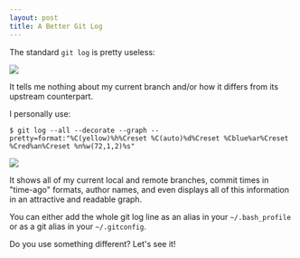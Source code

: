 ```yaml
---
layout: post
title: A Better Git Log
---
```


The standard `git log` is pretty useless: 

![](https://dl.dropboxusercontent.com/u/2241201/Screenshot%202014-05-23%2014.42.30.png)

It tells me nothing about my current branch and/or how it differs from its upstream
counterpart.

I personally use:

    $ git log --all --decorate --graph --pretty=format:"%C(yellow)%h%Creset %C(auto)%d%Creset %Cblue%ar%Creset %Cred%an%Creset %n%w(72,1,2)%s"

![](https://dl.dropboxusercontent.com/u/2241201/Screenshot%202014-05-23%2014.47.04.png)

It shows all of my current local and remote branches, commit times in "time-ago" formats, author names,
and even displays all of this information in an attractive and readable graph.

You can either add the whole git log line as an alias in your `~/.bash_profile` or as a git alias in your `~/.gitconfig`.

Do you use something different? Let's see it!
